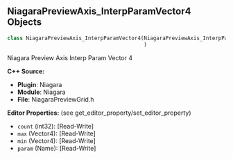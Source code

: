 ## NiagaraPreviewAxis_InterpParamVector4 Objects

```python
class NiagaraPreviewAxis_InterpParamVector4(NiagaraPreviewAxis_InterpParamBase
                                            )
```

Niagara Preview Axis Interp Param Vector 4

**C++ Source:**

- **Plugin**: Niagara
- **Module**: Niagara
- **File**: NiagaraPreviewGrid.h

**Editor Properties:** (see get_editor_property/set_editor_property)

- ``count`` (int32):  [Read-Write]
- ``max`` (Vector4):  [Read-Write]
- ``min`` (Vector4):  [Read-Write]
- ``param`` (Name):  [Read-Write]

<a id="unreal.NiagaraPreviewAxis_InterpParamLinearColor"></a>